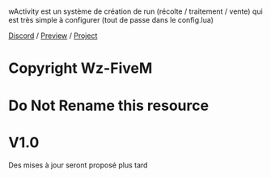 #

wActivity est un système de création de run (récolte / traitement / vente) qui est très simple à configurer (tout de passe dans le config.lua)

[Discord](https://discord.gg/fivedev) / [Preview](https://streamable.com/zrdyr0) / [Project](https://github.com/Wz-FiveM/wActivity)
# Copyright Wz-FiveM
# Do Not Rename this resource
# V1.0

Des mises à jour seront proposé plus tard
